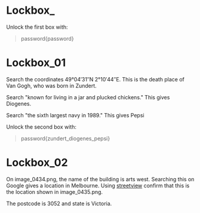 # Lockbox_
Unlock the first box with:
> password{password}

# Lockbox_01
Search the coordinates 49°04′31″N 2°10′44″E. This is the death place of Van Gogh, who was born in Zundert.

Search "known for living in a jar and plucked chickens." This gives Diogenes.

Search "the sixth largest navy in 1989." This gives Pepsi

Unlock the second box with:
> password{zundert_diogenes_pepsi}

# Lockbox_02

On image_0434.png, the name of the building is arts west. Searching this on Google gives a location in Melbourne. Using [streetview](https://www.google.com/maps/@-37.7973691,144.9597917,3a,75y,313.32h,84.75t/data=!3m7!1e1!3m5!1sAF1QipPz_LrfkuNyJIA9MVbgmZt89pl84HYNSSE8S6IT!2e10!3e11!7i13312!8i6656?hl=en) confirm that this is the location shown in image_0435.png.

The postcode is 3052 and state is Victoria.
